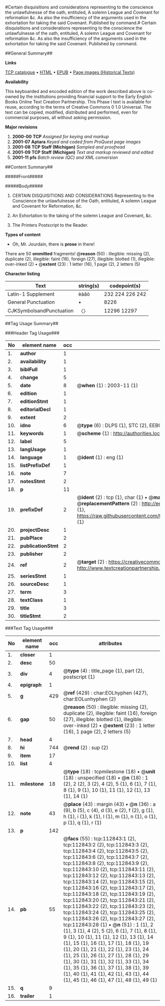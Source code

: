 #Certain disquisitions and considerations representing to the conscience the unlawfulnesse of the oath, entituled, A solemn League and Covenant for reformation &c. As also the insufficiency of the arguments used in the exhortation for taking the said Covenant. Published by command.#
Certain disquisitions and considerations representing to the conscience the unlawfulnesse of the oath, entituled, A solemn League and Covenant for reformation &c. As also the insufficiency of the arguments used in the exhortation for taking the said Covenant. Published by command.

##General Summary##

**Links**

[TCP catalogue](http://www.ota.ox.ac.uk/tcp/)  • 
[HTML](http://tei.it.ox.ac.uk/tcp/Texts-HTML/free/A31/A31491.html)  • 
[EPUB](http://tei.it.ox.ac.uk/tcp/Texts-EPUB/free/A31/A31491.epub) • 
[Page images (Historical Texts)](https://data.historicaltexts.jisc.ac.uk/view?pubId=eebo-99860718e&pageId=eebo-99860718e-112843-1)

**Availability**

This keyboarded and encoded edition of the
	       work described above is co-owned by the institutions
	       providing financial support to the Early English Books
	       Online Text Creation Partnership. This Phase I text is
	       available for reuse, according to the terms of Creative
	       Commons 0 1.0 Universal. The text can be copied,
	       modified, distributed and performed, even for
	       commercial purposes, all without asking permission.

**Major revisions**

1. __2000-00__ __TCP__ *Assigned for keying and markup*
1. __2001-07__ __Aptara__ *Keyed and coded from ProQuest page images*
1. __2001-08__ __TCP Staff (Michigan)__ *Sampled and proofread*
1. __2001-09__ __TCP Staff (Michigan)__ *Text and markup reviewed and edited*
1. __2001-11__ __pfs__ *Batch review (QC) and XML conversion*

##Content Summary##

#####Front#####

#####Body#####

1. CERTAIN
DISQUISITIONS
AND
CONSIDERATIONS
Representing to the Conscience the
unlawfulnesse of the Oath, entituled, A
solemn League and Covenant for
Reformation, &c.

1. An Exhortation to the taking of the
solemn League and Covenant, &c.

1. The Printers Postscript to the Reader.

**Types of content**

  * Oh, Mr. Jourdain, there is **prose** in there!

There are 50 **ommitted** fragments! 
 @__reason__ (50) : illegible: missing (2), duplicate (2), illegible: faint (16), foreign (27), illegible: blotted (1), illegible: over-inked (2)  •  @__extent__ (23) : 1 letter (16), 1 page (2), 2 letters (5)

**Character listing**


|Text|string(s)|codepoint(s)|
|---|---|---|
|Latin-1 Supplement|èàâò|232 224 226 242|
|General Punctuation|•|8226|
|CJKSymbolsandPunctuation|〈〉|12296 12297|

##Tag Usage Summary##

###Header Tag Usage###

|No|element name|occ|attributes|
|---|---|---|---|
|1.|__author__|1||
|2.|__availability__|1||
|3.|__biblFull__|1||
|4.|__change__|5||
|5.|__date__|8| @__when__ (1) : 2003-11 (1)|
|6.|__edition__|1||
|7.|__editionStmt__|1||
|8.|__editorialDecl__|1||
|9.|__extent__|2||
|10.|__idno__|6| @__type__ (6) : DLPS (1), STC (2), EEBO-CITATION (1), PROQUEST (1), VID (1)|
|11.|__keywords__|1| @__scheme__ (1) : http://authorities.loc.gov/ (1)|
|12.|__label__|5||
|13.|__langUsage__|1||
|14.|__language__|1| @__ident__ (1) : eng (1)|
|15.|__listPrefixDef__|1||
|16.|__note__|7||
|17.|__notesStmt__|2||
|18.|__p__|11||
|19.|__prefixDef__|2| @__ident__ (2) : tcp (1), char (1)  •  @__matchPattern__ (2) : ([0-9\-]+):([0-9IVX]+) (1), (.+) (1)  •  @__replacementPattern__ (2) : http://eebo.chadwyck.com/downloadtiff?vid=$1&page=$2 (1), https://raw.githubusercontent.com/textcreationpartnership/Texts/master/tcpchars.xml#$1 (1)|
|20.|__projectDesc__|1||
|21.|__pubPlace__|2||
|22.|__publicationStmt__|2||
|23.|__publisher__|2||
|24.|__ref__|2| @__target__ (2) : https://creativecommons.org/publicdomain/zero/1.0/ (1), http://www.textcreationpartnership.org/docs/. (1)|
|25.|__seriesStmt__|1||
|26.|__sourceDesc__|1||
|27.|__term__|3||
|28.|__textClass__|1||
|29.|__title__|3||
|30.|__titleStmt__|2||


###Text Tag Usage###

|No|element name|occ|attributes|
|---|---|---|---|
|1.|__closer__|1||
|2.|__desc__|50||
|3.|__div__|4| @__type__ (4) : title_page (1), part (2), postscript (1)|
|4.|__epigraph__|1||
|5.|__g__|429| @__ref__ (429) : char:EOLhyphen (427), char:EOLunhyphen (2)|
|6.|__gap__|50| @__reason__ (50) : illegible: missing (2), duplicate (2), illegible: faint (16), foreign (27), illegible: blotted (1), illegible: over-inked (2)  •  @__extent__ (23) : 1 letter (16), 1 page (2), 2 letters (5)|
|7.|__head__|4||
|8.|__hi__|744| @__rend__ (2) : sup (2)|
|9.|__item__|17||
|10.|__list__|4||
|11.|__milestone__|18| @__type__ (18) : tcpmilestone (18)  •  @__unit__ (18) : unspecified (18)  •  @__n__ (18) : 1 (2), 2 (2), 3 (2), 4 (2), 5 (1), 6 (1), 7 (1), 8 (1), 9 (1), 10 (1), 11 (1), 12 (1), 13 (1), 14 (1)|
|12.|__note__|43| @__place__ (43) : margin (43)  •  @__n__ (36) : a (9), b (5), c (4), d (3), e (2), f (2), g (1), h (1), i (1), k (1), l (1), m (1), n (1), o (1), p (1), q (1), r (1)|
|13.|__p__|142||
|14.|__pb__|55| @__facs__ (55) : tcp:112843:1 (2), tcp:112843:2 (2), tcp:112843:3 (2), tcp:112843:4 (2), tcp:112843:5 (2), tcp:112843:6 (2), tcp:112843:7 (2), tcp:112843:8 (2), tcp:112843:9 (2), tcp:112843:10 (2), tcp:112843:11 (2), tcp:112843:12 (2), tcp:112843:13 (2), tcp:112843:14 (2), tcp:112843:15 (2), tcp:112843:16 (2), tcp:112843:17 (2), tcp:112843:18 (2), tcp:112843:19 (2), tcp:112843:20 (2), tcp:112843:21 (2), tcp:112843:22 (2), tcp:112843:23 (2), tcp:112843:24 (2), tcp:112843:25 (2), tcp:112843:26 (2), tcp:112843:27 (2), tcp:112843:28 (1)  •  @__n__ (51) : 1 (1), 2 (1), 3 (1), 4 (2), 5 (2), 6 (1), 7 (1), 8 (1), 9 (1), 10 (1), 11 (1), 12 (1), 13 (1), 14 (1), 15 (1), 16 (1), 17 (1), 18 (1), 19 (1), 20 (1), 21 (1), 22 (1), 23 (1), 24 (1), 25 (1), 26 (1), 27 (1), 28 (1), 29 (1), 30 (1), 31 (1), 32 (1), 33 (1), 34 (1), 35 (1), 36 (1), 37 (1), 38 (1), 39 (1), 40 (1), 41 (1), 42 (1), 43 (1), 44 (1), 45 (1), 46 (1), 47 (1), 48 (1), 49 (1)|
|15.|__q__|9||
|16.|__trailer__|1||
